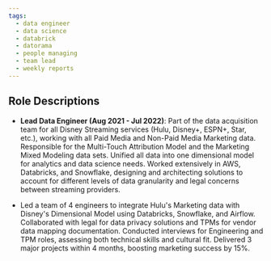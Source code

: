 ```yaml
---
tags:
  - data engineer
  - data science
  - databrick
  - datorama
  - people managing
  - team lead
  - weekly reports
---
```


## Role Descriptions <a id="disney-role-descriptions"></a>

- **Lead Data Engineer (Aug 2021 - Jul 2022)**: Part of the data acquisition team for all Disney Streaming services (Hulu, Disney+, ESPN+, Star, etc.), working with all Paid Media and Non-Paid Media Marketing data. Responsible for the Multi-Touch Attribution Model and the Marketing Mixed Modeling data sets. Unified all data into one dimensional model for analytics and data science needs. Worked extensively in AWS, Databricks, and Snowflake, designing and architecting solutions to account for different levels of data granularity and legal concerns between streaming providers.

- Led a team of 4 engineers to integrate Hulu's Marketing data with Disney's Dimensional Model using Databricks, Snowflake, and Airflow. Collaborated with legal for data privacy solutions and TPMs for vendor data mapping documentation. Conducted interviews for Engineering and TPM roles, assessing both technical skills and cultural fit. Delivered 3 major projects within 4 months, boosting marketing success by 15%.
